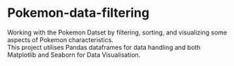 # Pokemon-data-filtering

Working with the Pokemon Datset by filtering, sorting, and visualizing some aspects of Pokemon characteristics.\
This project utilises Pandas dataframes for data handling and both Matplotlib and Seaborn for Data Visualisation.
